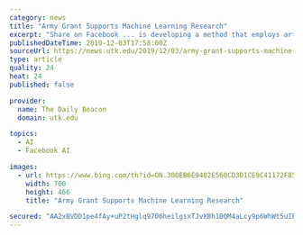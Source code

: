 ```yaml
---
category: news
title: "Army Grant Supports Machine Learning Research"
excerpt: "Share on Facebook ... is developing a method that employs artificial intelligence to clearly understand the electrical brain activity data conveyed through electroencephalogram monitoring. Vasileios Maroulas’s method has applications in neuroscience and is of interest to the US Army Research Laboratory’s Brain-Computer Interface initiative."
publishedDateTime: 2019-12-03T17:58:00Z
sourceUrl: https://news.utk.edu/2019/12/03/army-grant-supports-machine-learning-research/
type: article
quality: 24
heat: 24
published: false

provider:
  name: The Daily Beacon
  domain: utk.edu

topics:
  - AI
  - Facebook AI

images:
  - url: https://www.bing.com/th?id=ON.300EB6E9402E560CD3D1CE9C41172F85
    width: 700
    height: 466
    title: "Army Grant Supports Machine Learning Research"

secured: "AA2xBVDD1pe4fAy+uP2tHglq9706heilgsxTJvXBh1BQM4aLcy9p6WhWt5uIEXxvv7YbQbyMZOLVIg/HG5OyUDKQi53P/q1jrhBz5HAvghcOBDre35RaUlMRG00/4mFtjWsHoHEW2QEP8kgiUITN5XWaPBX5fY3nk+AUQZR3BbVTSYGQCMY6ZZU3tIiGJX4cOrz7V2ZZT77Im46De+MJZ7Y36tMbotI7aGwbFeuk1JIIzjCeiemIZmP4vF9Dotxm74iIRf6nDVXVG2/VAf38Ig==;nF2uq6Z9rlg7bQWq8MgtVg=="
---
```


